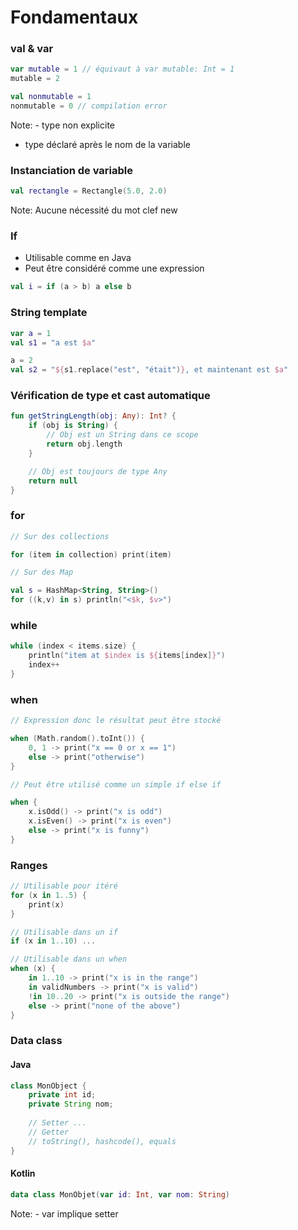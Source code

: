 # Fondamentaux


### val & var

```kotlin
var mutable = 1 // équivaut à var mutable: Int = 1
mutable = 2

val nonmutable = 1
nonmutable = 0 // compilation error
```

Note: - type non explicite 
- type déclaré après le nom de la variable


### Instanciation de variable

```kotlin
val rectangle = Rectangle(5.0, 2.0) 
```
Note: Aucune nécessité du mot clef new


### If
- Utilisable comme en Java
- Peut être considéré comme une expression

```kotlin
val i = if (a > b) a else b
```


### String template

```kotlin
var a = 1
val s1 = "a est $a" 

a = 2
val s2 = "${s1.replace("est", "était")}, et maintenant est $a"
```


### Vérification de type et cast automatique

```kotlin
fun getStringLength(obj: Any): Int? {
    if (obj is String) {
        // Obj est un String dans ce scope
        return obj.length
    }

    // Obj est toujours de type Any
    return null
}
```


### for

```kotlin
// Sur des collections

for (item in collection) print(item)

// Sur des Map 

val s = HashMap<String, String>()
for ((k,v) in s) println("<$k, $v>")
```


### while

```kotlin
while (index < items.size) {
    println("item at $index is ${items[index]}")
    index++
}
```


### when

```kotlin
// Expression donc le résultat peut être stocké

when (Math.random().toInt()) {
    0, 1 -> print("x == 0 or x == 1")
    else -> print("otherwise")
}

// Peut être utilisé comme un simple if else if

when {
    x.isOdd() -> print("x is odd")
    x.isEven() -> print("x is even")
    else -> print("x is funny")
}
```


### Ranges
  
```kotlin
// Utilisable pour itéré
for (x in 1..5) {
    print(x)
}

// Utilisable dans un if
if (x in 1..10) ...

// Utilisable dans un when
when (x) {
    in 1..10 -> print("x is in the range")
    in validNumbers -> print("x is valid")
    !in 10..20 -> print("x is outside the range")
    else -> print("none of the above")
}

```


### Data class
#### Java
```java
class MonObject {
    private int id;
    private String nom;
    
    // Setter ... 
    // Getter
    // toString(), hashcode(), equals
}
```
#### Kotlin
```kotlin
data class MonObjet(var id: Int, var nom: String)
```

Note: - var implique setter 
